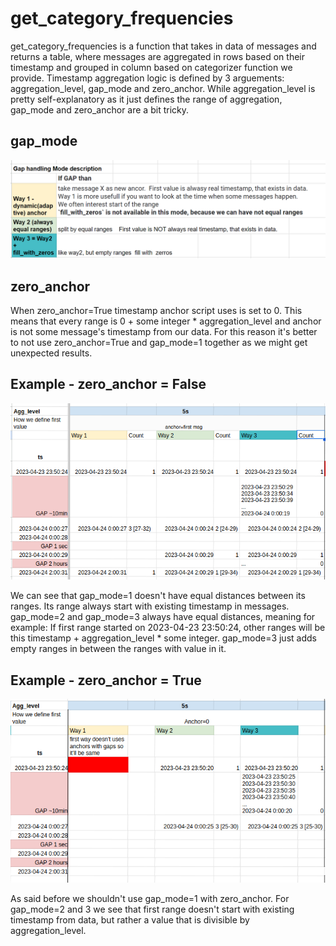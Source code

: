 # get_category_frequencies

get_category_frequencies is a function that takes in data of messages and returns a table, where messages are aggregated in rows based on their timestamp and grouped in column based on categorizer function we provide. Timestamp aggregation logic is defined by 3 arguements: aggregation_level, gap_mode and zero_anchor. While aggregation_level is pretty self-explanatory as it just defines the range of aggregation, gap_mode and zero_anchor are a bit tricky.

## gap_mode

![image](./img/gap_mode.png)

## zero_anchor

When zero_anchor=True timestamp anchor script uses is set to 0. This means that every range is 0 + some integer * aggregation_level and anchor is not some message's timestamp from our data. For this reason it's better to not use zero_anchor=True and gap_mode=1 together as we might get unexpected results.

## Example - zero_anchor = False

![image](./img/example_zero_anchor_false.png)

We can see that gap_mode=1 doesn't have equal distances between its ranges. Its range always start with existing timestamp in messages.
gap_mode=2 and gap_mode=3 always have equal distances, meaning for example: If first range started on 2023-04-23 23:50:24, other ranges will be this timestamp + aggregation_level * some integer.
gap_mode=3 just adds empty ranges in between the ranges with value in it.


## Example - zero_anchor = True

![image](./img/example_zero_anchor_true.png)

As said before we shouldn't use gap_mode=1 with zero_anchor.
For gap_mode=2 and 3 we see that first range doesn't start with existing timestamp from data, but rather a value that is divisible by aggregation_level.